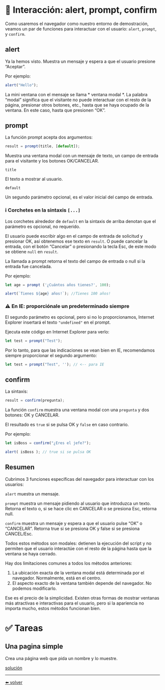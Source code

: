 # 📖 Interacción: alert, prompt, confirm

Como usaremos el navegador como nuestro entorno de demostración, veamos un par de funciones para interactuar con el usuario: `alert`, `prompt`, y `confirm`.

## alert
Ya la hemos visto. Muestra un mensaje y espera a que el usuario presione “Aceptar”.

Por ejemplo:

````js
alert("Hello");
````

La mini ventana con el mensaje se llama * ventana modal *. La palabra “modal” significa que el visitante no puede interactuar con el resto de la página, presionar otros botones, etc., hasta que se haya ocupado de la ventana. En este caso, hasta que presionen “OK”.

## prompt
La función prompt acepta dos argumentos:

````js
result = prompt(title, [default]);
````

Muestra una ventana modal con un mensaje de texto, un campo de entrada para el visitante y los botones OK/CANCELAR.

`title`

El texto a mostrar al usuario.

`default`

Un segundo parámetro opcional, es el valor inicial del campo de entrada.

### ℹ️ Corchetes en la sintaxis `[...]`
Los corchetes alrededor de `default` en la sintaxis de arriba denotan que el parámetro es opcional, no requerido.

El usuario puede escribir algo en el campo de entrada de solicitud y presionar OK, así obtenemos ese texto en `result`. O puede cancelar la entrada, con el botón “Cancelar” o presionando la tecla Esc, de este modo se obtiene `null` en `result`.

La llamada a prompt retorna el texto del campo de entrada o null si la entrada fue cancelada.

Por ejemplo:

````js
let age = prompt ('¿Cuántos años tienes?', 100);

alert(`Tienes ${age} años!`); //Tienes 100 años!
````

### ⚠️ En IE: proporciónale un predeterminado siempre
El segundo parámetro es opcional, pero si no lo proporcionamos, Internet Explorer insertará el texto `"undefined"` en el prompt.

Ejecuta este código en Internet Explorer para verlo:

````js
let test = prompt("Test");
````
Por lo tanto, para que las indicaciones se vean bien en IE, recomendamos siempre proporcionar el segundo argumento:

````js
let test = prompt("Test", ''); // <-- para IE
````

## confirm

La sintaxis:

````js
result = confirm(pregunta);
````

La función `confirm` muestra una ventana modal con una `pregunta` y dos botones: OK y CANCELAR.

El resultado es `true` si se pulsa OK y `false` en caso contrario.

Por ejemplo:

````js
let isBoss = confirm("¿Eres el jefe?");

alert( isBoss ); // true si se pulsa OK
````

## Resumen

Cubrimos 3 funciones específicas del navegador para interactuar con los usuarios:

`alert`
muestra un mensaje.

`prompt`
muestra un mensaje pidiendo al usuario que introduzca un texto. Retorna el texto o, si se hace clic en CANCELAR o se presiona Esc, retorna null.

`confirm`
muestra un mensaje y espera a que el usuario pulse “OK” o “CANCELAR”. Retorna true si se presiona OK y false si se presiona CANCEL/Esc.

Todos estos métodos son modales: detienen la ejecución del script y no permiten que el usuario interactúe con el resto de la página hasta que la ventana se haya cerrado.

Hay dos limitaciones comunes a todos los métodos anteriores:

1. La ubicación exacta de la ventana modal está determinada por el navegador. Normalmente, está en el centro.
2. El aspecto exacto de la ventana también depende del navegador. No podemos modificarlo.

Ese es el precio de la simplicidad. Existen otras formas de mostrar ventanas más atractivas e interactivas para el usuario, pero si la apariencia no importa mucho, estos métodos funcionan bien.

# ✅ Tareas

## Una pagina simple

Crea una página web que pida un nombre y lo muestre.

[solución](https://github.com/VictorHugoAguilar/javascript-interview-questions-explained/blob/main/theory/first-steps/06_alert-prompt-confirm/solutions/una-pagina-simple.md)

---
[⬅️ volver](https://github.com/VictorHugoAguilar/javascript-interview-questions-explained/tree/main/theory/first-steps)
